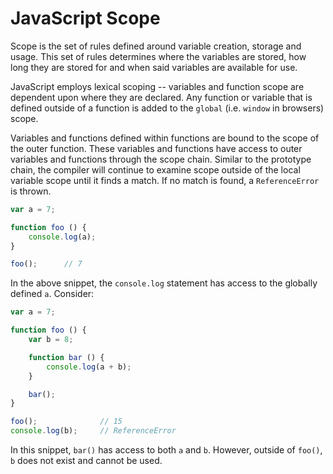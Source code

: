 # JavaScript Scope

Scope is the set of rules defined around variable creation, storage and usage. This set of rules determines where the variables are stored, how long they are stored for and when said variables are available for use.

JavaScript employs lexical scoping -- variables and function scope are dependent upon where they are declared. Any function or variable that is defined outside of a function is added to the `global` (i.e. `window` in browsers) scope.

Variables and functions defined within functions are bound to the scope of the outer function. These variables and functions have access to outer variables and functions through the scope chain. Similar to the prototype chain, the compiler will continue to examine scope outside of the local variable scope until it finds a match. If no match is found, a `ReferenceError` is thrown.

```js
var a = 7;

function foo () {
	console.log(a);
}

foo();		// 7
```

In the above snippet, the `console.log` statement has access to the globally defined `a`. Consider:

```js
var a = 7;

function foo () {
	var b = 8;

	function bar () {
		console.log(a + b);
	}

	bar();
}

foo();				// 15
console.log(b);		// ReferenceError
```

In this snippet, `bar()` has access to both `a` and `b`. However, outside of `foo()`, `b` does not exist and cannot be used.
